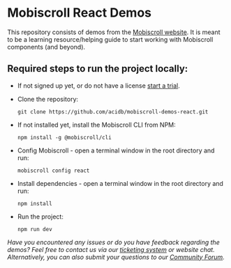 Mobiscroll React Demos
======================

This repository consists of demos from the [Mobiscroll website](https://demo.mobiscroll.com/).
It is meant to be a learning resource/helping guide to start working with Mobiscroll components (and beyond).


Required steps to run the project locally:
-----------------------------------------

- If not signed up yet, or do not have a license [start a trial](https://mobiscroll.com/starttrial).

- Clone the repository:

      git clone https://github.com/acidb/mobiscroll-demos-react.git

- If not installed yet, install the Mobiscroll CLI from NPM:

      npm install -g @mobiscroll/cli

- Config Mobiscroll - open a terminal window in the root directory and run:

      mobiscroll config react

- Install dependencies - open a terminal window in the root directory and run:

      npm install

- Run the project:

      npm run dev


*Have you encountered any issues or do you have feedback regarding the demos? Feel free to contact us via our [ticketing system](https://mobiscroll.com/account/supporttickets) or website chat. Alternatively, you can also submit your questions to our [Community Forum](https://forum.mobiscroll.com/).*
